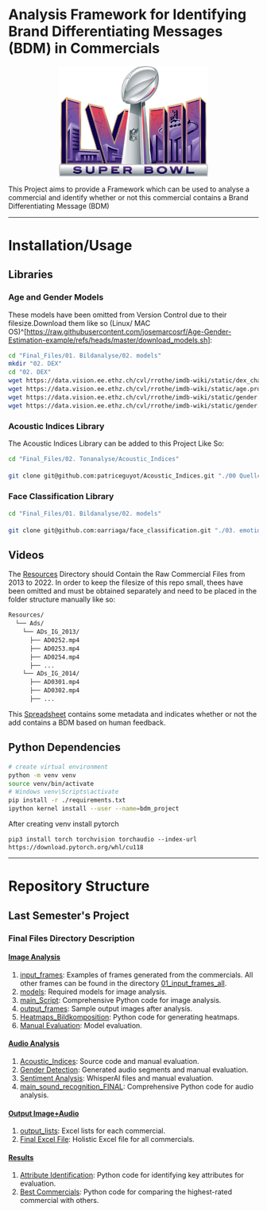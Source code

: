 # Analysis Framework for Identifying Brand Differentiating Messages (BDM) in Commercials

<div style="text-align: center;">
  <img src="./Resources/images/SuperBowl.png" alt="Super Bowl" width="300"/>
</div>

This Project aims to provide a Framework which can be used to analyse a commercial and identify whether or not this commercial contains a Brand Differentiating Message (BDM)

---

# Installation/Usage

## Libraries

### Age and Gender Models

These models have been omitted from Version Control due to their filesize.Download them like so (Linux/ MAC OS)^[https://raw.githubusercontent.com/josemarcosrf/Age-Gender-Estimation-example/refs/heads/master/download_models.sh]:

```bash
cd "Final_Files/01. Bildanalyse/02. models"
mkdir "02. DEX"
cd "02. DEX"
wget https://data.vision.ee.ethz.ch/cvl/rrothe/imdb-wiki/static/dex_chalearn_iccv2015.caffemodel
wget https://data.vision.ee.ethz.ch/cvl/rrothe/imdb-wiki/static/age.prototxt
wget https://data.vision.ee.ethz.ch/cvl/rrothe/imdb-wiki/static/gender.caffemodel
wget https://data.vision.ee.ethz.ch/cvl/rrothe/imdb-wiki/static/gender.prototxt
```

### Acoustic Indices Library

The Acoustic Indices Library can be added to this Project Like So:

```bash
cd "Final_Files/02. Tonanalyse/Acoustic_Indices"

git clone git@github.com:patriceguyot/Acoustic_Indices.git "./00 Quellcode"

```

### Face Classification Library

```bash
cd "Final_Files/01. Bildanalyse/02. models"

git clone git@github.com:oarriaga/face_classification.git "./03. emotion_model"
```

## Videos

The [Resources](./Resources) Directory should Contain the Raw Commercial Files from 2013 to 2022. In order to keep the filesize of this repo small, thees have been omitted and must be obtained separately and need to be placed in the folder structure manually like so:

```sh
Resources/
  └── Ads/
    └── ADs_IG_2013/
      ├── AD0252.mp4
      ├── AD0253.mp4
      ├── AD0254.mp4
      ├── ...
    └── ADs_IG_2014/
      ├── AD0301.mp4
      ├── AD0302.mp4
      ├── ...
```

This [Spreadsheet](./SB_AD_LIST__2013-2022.xlsx) contains some metadata and indicates whether or not the add contains a BDM based on human feedback.

## Python Dependencies

```bash
# create virtual environment
python -m venv venv
source venv/bin/activate
# Windows venv\Scripts\activate
pip install -r ./requirements.txt
ipython kernel install --user --name=bdm_project
```

After creating venv install pytorch 

```
pip3 install torch torchvision torchaudio --index-url https://download.pytorch.org/whl/cu118
```

---

# Repository Structure

## Last Semester's Project

### Final Files Directory Description

#### [Image Analysis](./Final_Files/01.%20Bildanalyse/)

1. [input_frames](./input_frames): Examples of frames generated from the commercials. All other frames can be found in the directory [01_input_frames_all](./01_input_frames_all).
2. [models](./Final_Files/01.%20Bildanalyse/02.%20models/): Required models for image analysis.
3. [main_Script](./Final_Files/01.%20Bildanalyse/03.%20main_Script/03.%20main_Bildanalyse.ipynb): Comprehensive Python code for image analysis.
4. [output_frames](./Final_Files/01.%20Bildanalyse/): Sample output images after analysis.
5. [Heatmaps_Bildkomposition](./Final_Files/01.%20Bildanalyse/05.%20Heatmaps_Bildkomposition/Heatmap_Bildkomposition.ipynb): Python code for generating heatmaps.
6. [Manual Evaluation](./Final_Files/01.%20Bildanalyse/06.%20Manuelle%20Evaluation/): Model evaluation.

#### [Audio Analysis](./Final_Files/02.%20Tonanalyse/)

1. [Acoustic_Indices](./Final_Files/02.%20Tonanalyse/Acoustic_Indices/): Source code and manual evaluation.
2. [Gender Detection](./Final_Files/02.%20Tonanalyse/Geschlechtserkennung/): Generated audio segments and manual evaluation.
3. [Sentiment Analysis](./Final_Files/02.%20Tonanalyse/Stimmungsanalyse/): WhisperAI files and manual evaluation.
4. [main_sound_recognition_FINAL](./Final_Files/02.%20Tonanalyse/main_sound_recognition_FINAL.ipynb): Comprehensive Python code for audio analysis.

#### [Output Image+Audio](./Final_Files/03.%20Output%20Bild%20+%20Ton/)

1. [output_lists](./Final_Files/03.%20Output%20Bild%20+%20Ton/01.%20output_lists/): Excel lists for each commercial.
2. [Final Excel File](./Final_Files/03.%20Output%20Bild%20+%20Ton/02.%20Final%20Excel%20File/): Holistic Excel file for all commercials.

#### [Results](./Final_Files/04.%20Ergebnisse/)

1. [Attribute Identification](./Final_Files/04.%20Ergebnisse/04.01.%20Identifikation%20der%20Attribute.ipynb): Python code for identifying key attributes for evaluation.
2. [Best Commercials](./Final_Files/04.%20Ergebnisse/04.02.%20Beste%20Werbespots.ipynb): Python code for comparing the highest-rated commercial with others.
